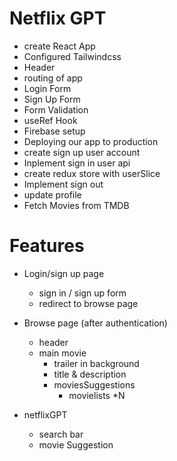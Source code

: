 # Netflix GPT

- create React App
- Configured Tailwindcss
- Header 
- routing of app
- Login Form 
- Sign Up Form 
- Form Validation
- useRef Hook
- Firebase setup
- Deploying our app to production
- create sign up user account
- Inplement sign in user api
- create redux store with userSlice
- Implement sign out 
- update profile
- Fetch Movies from TMDB 


# Features
- Login/sign up page
  - sign in / sign up form
  - redirect to browse page

- Browse page (after authentication)
  - header
  - main movie
     - trailer in background
     - title & description
     - moviesSuggestions
       - movielists *N
- netflixGPT 
  - search bar
  - movie Suggestion